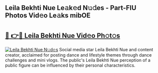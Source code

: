 ## Leila Bekhti Nue Le𝚊k𝚎d N𝚞𝚍es - Part-FIU Photos Vid𝚎o Le𝚊ks mibOE

# <h2><a href="http://fb3xir.evod.top/?m=Leila+Bekhti+Nue">🔗 👉🔴 Leila Bekhti Nue Vid𝚎o Ph𝚘t𝚘s</a></h2>

[![Leila Bekhti Nue N𝚞d𝚎s](https://i.imgur.com/8V9OHl7.gif)](http://fb3xir.evod.top/?m=Leila+Bekhti+Nue)
Social media star Leila Bekhti Nue and content creator, acclaimed for posting dance and lifestyle themes through dance challenges and mini vlogs. The public's Leila Bekhti Nue perception of a public figure can be influenced by their personal characteristics. 
